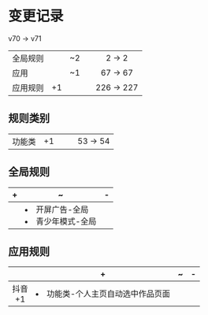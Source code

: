 # 变更记录

v70 -> v71

||||||
|-|:-:|:-:|:-:|:-:|
|全局规则||~2||2 -> 2|
|应用||~1||67 -> 67|
|应用规则|+1|||226 -> 227|

## 规则类别

||||||
|-|:-:|:-:|:-:|:-:|
|功能类|+1|||53 -> 54|

## 全局规则

|+|~|-|
|-|-|-|
||<li>开屏广告-全局<li>青少年模式-全局||

## 应用规则

||+|~|-|
|:-:|-|-|-|
|抖音<br>+1|<li>功能类-个人主页自动选中作品页面|||
